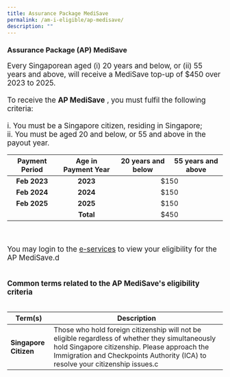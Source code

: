 ```yaml
---
title: Assurance Package MediSave
permalink: /am-i-eligible/ap-medisave/
description: ""
---
```

### Assurance Package (AP) MediSave ###

<font style="font-size:17px"> Every Singaporean aged (i) 20 years and below, or (ii) 55 years and above, will receive a MediSave top-up of $450 over 2023 to 2025. 
<br><br>
	To receive the <b>AP MediSave</b> , you must fulfil the following criteria:<br><br>
i. You must be a Singapore citizen, residing in Singapore;<br>
ii. You must be aged 20 and below, or 55 and above in the payout year.<br>
	<table>
<thead>
			<tr>
				<th style="text-align:center; vertical-align:middle">Payment Period</th>
		<th style="text-align:center; vertical-align:middle">Age in Payment Year</th>
		<th style="text-align:center; vertical-align:middle">20 years and below</th>
				<th style="text-align:center; vertical-align:middle">55 years and above</th></tr>
</thead>
<tbody>
		<tr>
			<td style="text-align:center; vertical-align:middle"><b>Feb 2023</b>
		</td><td style="text-align:center; vertical-align:middle"><b>2023</b></td>
    <td colspan="2" style="text-align:center; vertical-align:middle">$150</td>
	</tr>
	  <tr>
    <td style="text-align:center; vertical-align:middle"><b>Feb 2024</b><td style="text-align:center; vertical-align:middle"><b>2024</b></td>
     <td colspan="2" style="text-align:center; vertical-align:middle">$150</td>
  </tr>
	<tr>
    <td style="text-align:center; vertical-align:middle"><b>Feb 2025</b>
			<td style="text-align:center; vertical-align:middle"><b>2025</b></td>
		<td colspan="2" style="text-align:center; vertical-align:middle">$150</td>
	</tr>
	  <tr>
    <td style="text-align:center; vertical-align:middle"><b> </b>
			<td style="text-align:center; vertical-align:middle"><b>Total</b></td>
    <td colspan="2" style="text-align:center; vertical-align:middle">$450</td> 
	</tr>
	</tbody>
		</table>
<br><br>You may login to the <a href="https://www.govpayouts.gov.sg/cds/ap/login" class="hyperlink">e-services</a> to view your eligibility for the AP MediSave.d<br><br><br>
	<b>Common terms related to the AP MediSave's eligibility criteria</b><br><br>
<table>
<thead>
  <tr>
		<th style="width:20%"><b>Term(s)</b></th>
		<th><b>Description</b></th>
  </tr>
</thead>
<tbody>
  <tr>
		<td><b>Singapore Citizen</b></td>
    <td>Those who hold foreign citizenship will not be eligible regardless of whether they simultaneously hold Singapore citizenship. Please approach the Immigration and Checkpoints Authority (ICA) to resolve your citizenship issues.c</td>
	</tr><tr> </tr>
</tbody>
</table>